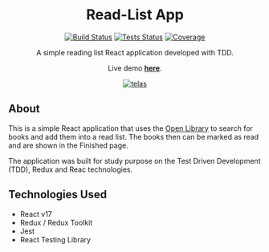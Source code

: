 <div align="center">

  # Read-List App

  [![Build Status][build-badge]][build] [![Tests Status][tests-badge]][tests] [![Coverage][coverage-badge]][coverage]

  A simple reading list React application developed with TDD.

  Live demo **[here](http://joserogeriofilho.github.io/read-list-app)**.

  [![telas](https://user-images.githubusercontent.com/12038461/125882675-e09b758f-3657-49ca-9c40-50f4f0a83c0a.png)](http://joserogeriofilho.github.io/read-list-app)

</div>

## About
This is a simple React application that uses the [Open Library](https://openlibrary.org/) to search for books and add them into a read list. The books then can be marked as read and are shown in the Finished page.

The application was built for study purpose on the Test Driven Development (TDD), Redux and Reac technologies.

## Technologies Used
* React v17
* Redux / Redux Toolkit
* Jest 
* React Testing Library



[tests]: https://github.com/joserogeriofilho/read-list-app/actions?query=workflow%3Anode-test
[tests-badge]: https://img.shields.io/github/workflow/status/joserogeriofilho/read-list-app/node-test?label=Tests
[build]: https://github.com/joserogeriofilho/read-list-app/actions?query=workflow%3Anode-build
[build-badge]: https://img.shields.io/github/workflow/status/joserogeriofilho/read-list-app/node-build?label=Build
[coverage]: https://app.codecov.io/gh/joserogeriofilho/read-list-app
[coverage-badge]: https://img.shields.io/codecov/c/github/joserogeriofilho/read-list-app?label=Coverage
